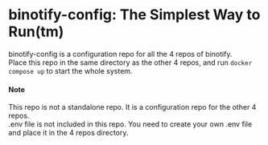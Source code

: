 # binotify-config: The Simplest Way to Run(tm)

binotify-config is a configuration repo for all the 4 repos of binotify. <br>
Place this repo in the same directory as the other 4 repos, and run `docker compose up` to start the whole system.

#### Note
This repo is not a standalone repo. It is a configuration repo for the other 4 repos. <br>
.env file is not included in this repo. You need to create your own .env file and place it in the 4 repos directory.